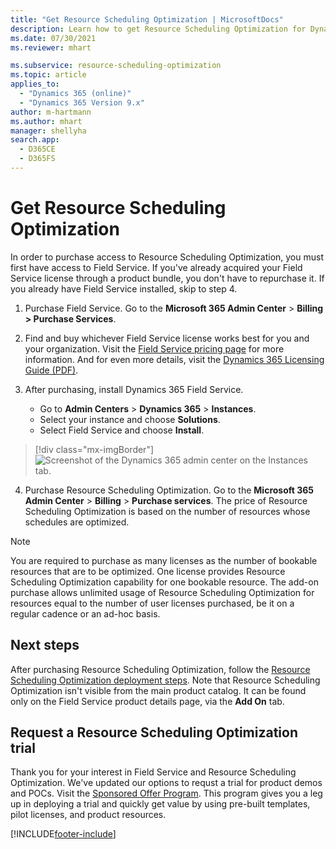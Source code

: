```yaml
---
title: "Get Resource Scheduling Optimization | MicrosoftDocs"
description: Learn how to get Resource Scheduling Optimization for Dynamics 365
ms.date: 07/30/2021
ms.reviewer: mhart

ms.subservice: resource-scheduling-optimization
ms.topic: article
applies_to: 
  - "Dynamics 365 (online)"
  - "Dynamics 365 Version 9.x"
author: m-hartmann
ms.author: mhart
manager: shellyha
search.app: 
  - D365CE
  - D365FS
---
```


# Get Resource Scheduling Optimization

In order to purchase access to Resource Scheduling Optimization, you must first have access to Field Service. If you've already acquired your Field Service license through a product bundle, you don't have to repurchase it. If you already have Field Service installed, skip to step 4.

1. Purchase Field Service. Go to the **Microsoft 365 Admin Center** > **Billing > Purchase Services**.
   
2. Find and buy whichever Field Service license works best for you and your organization. Visit the [Field Service pricing page](https://dynamics.microsoft.com/pricing/#FieldService) for more information. And for even more details, visit the [Dynamics 365 Licensing Guide (PDF)](https://go.microsoft.com/fwlink/?LinkId=866544&clcid=0x409).   

3. After purchasing, install Dynamics 365 Field Service.
   
   - Go to **Admin Centers** > **Dynamics 365** > **Instances**.
   - Select your instance and choose **Solutions**.
   - Select Field Service and choose **Install**.

> [!div class="mx-imgBorder"]
> ![Screenshot of the Dynamics 365 admin center on the Instances tab.](./media/admin-install-fs-instances.png)

4. Purchase Resource Scheduling Optimization. Go to the **Microsoft 365 Admin Center** > **Billing** > **Purchase services**. The price of Resource Scheduling Optimization is based on the number of resources whose schedules are optimized. 

> [!NOTE]
> You are required to purchase as many licenses as the number of bookable resources that are to be optimized. One license provides Resource Scheduling Optimization capability for one bookable resource. The add-on purchase allows unlimited usage of Resource Scheduling Optimization for resources equal to the number of user licenses purchased, be it on a regular cadence or an ad-hoc basis. 

## Next steps

After purchasing Resource Scheduling Optimization, follow the [Resource Scheduling Optimization deployment steps](./rso-deployment.md). 
Note that Resource Scheduling Optimization isn't visible from the main product catalog. It can be found only on the Field Service product details page, via the **Add On** tab.


## Request a Resource Scheduling Optimization trial

Thank you for your interest in Field Service and Resource Scheduling Optimization. We've updated our options to requst a trial for product demos and POCs. Visit the [Sponsored Offer Program](https://businessapplications.transform.microsoft.com/login?returnUrl=%2Fdynamics%2Fcustomer-engagement%3Ftab%3Dfield-service). This program gives you a leg up in deploying a trial and quickly get value by using pre-built templates, pilot licenses, and product resources.

[!INCLUDE[footer-include](../includes/footer-banner.md)]
